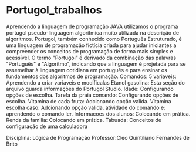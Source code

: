 # Portugol_trabalhos
  Aprendendo a linguagem de programação JAVA utilizamos o programa portugol pseudo-linguagem algorítmica muito utilizada na descrição de algoritmos.
  Portugol, também conhecido como Português Estruturado, é uma linguagem de programação fictícia criada para ajudar iniciantes a compreender os conceitos de programação de forma mais simples e acessível. O termo "Portugol" é derivado da combinação das palavras "Português" e "Algoritmo", indicando que a linguagem é projetada para se assemelhar à linguagem cotidiana em português e para ensinar os fundamentos dos algoritmos de programação.
  Comandos:
  5 variaveis: Aprendendo a criar variaveis e modificalas
  Etanol gasolina: Esta seção do arquivo guarda informações do Portugol Studio.
  Idade: Configurando opções de escolha.
  Tarefa da praia comando: Configurando opções de escolha.
  Vitamina de cada fruta: Adcionando opção valida.
  Vitamina escolha caso: Adcionando opção valida.
  atividade do comando e: aprendendo o comando ler.
  Informacoes dos alunos: Colocando em prática.
  Renda da familia: Colocando em prática.
  Tabuada: Conceitos de configuração de uma calculadora
  
  

Disciplina: Lógica de Programação 
Professor:Cleo Quintiliano Fernandes de Brito

